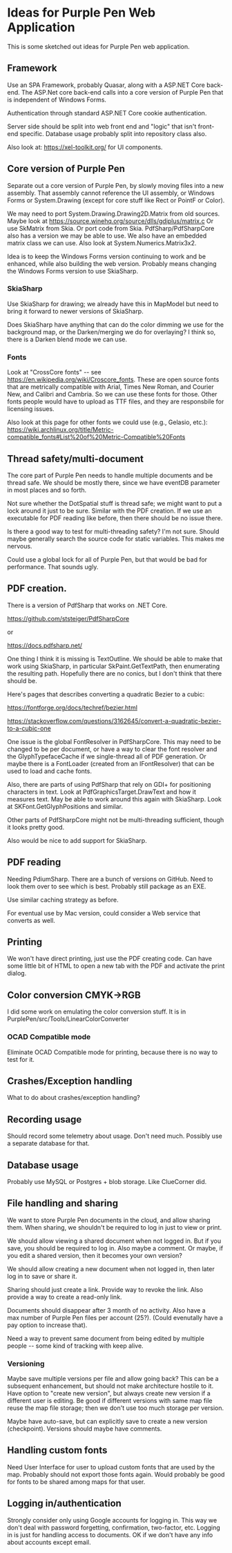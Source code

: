 # Ideas for Purple Pen Web Application

This is some sketched out ideas for Purple Pen web application.

## Framework

Use an SPA Framework, probably Quasar, along with a ASP.NET Core back-end. The
ASP.Net core back-end calls into a core version of Purple Pen that is independent
of Windows Forms.

Authentication through standard ASP.NET Core cookie authentication.

Server side should be split into web front end and "logic" that isn't
front-end specific. Database usage probably split into repository class
also.

Also look at: https://xel-toolkit.org/ for UI components.

## Core version of Purple Pen

Separate out a core version of Purple Pen, by slowly moving files into 
a new assembly. That assembly cannot reference the UI assembly, or 
Windows Forms or System.Drawing (except for core stuff like Rect or PointF
or Color).

We may need to port System.Drawing.Drawing2D.Matrix from old sources.
Maybe look at https://source.winehq.org/source/dlls/gdiplus/matrix.c
Or use SkMatrix from Skia. Or port code from Skia. PdfSharp/PdfSharpCore also
has a version we may be able to use. We also have an embedded matrix
class we can use. Also look at System.Numerics.Matrix3x2.

Idea is to keep the Windows Forms version continuing to work and be enhanced,
while also building the web version. Probably means changing the Windows
Forms version to use SkiaSharp.

### SkiaSharp

Use SkiaSharp for drawing; we already have this in MapModel but need
to bring it forward to newer versions of SkiaSharp.

Does SkiaSharp have anything that can do the color dimming we
use for the background map, or the Darken/merging we do for overlaying?
I think so, there is a Darken blend mode we can use.

### Fonts

Look at "CrossCore fonts" -- see https://en.wikipedia.org/wiki/Croscore_fonts.
These are open source fonts that are metrically compatible with Arial, Times New Roman, and Courier New,
and Calibri and Cambria. So we can use these fonts for those. Other fonts people would
have to upload as TTF files, and they are responsbile for licensing issues.

Also look at this page for other fonts we could use (e.g., Gelasio, etc.): 
https://wiki.archlinux.org/title/Metric-compatible_fonts#List%20of%20Metric-Compatible%20Fonts


## Thread safety/multi-document

The core part of Purple Pen needs to handle multiple documents and 
be thread safe. We should be mostly there, since we have eventDB parameter
in most places and so forth.

Not sure whether the DotSpatial stuff is thread safe; we might want to 
put a lock around it just to be sure. Similar with the PDF creation.
If we use an executable for PDF reading like before, then there should be
no issue there.

Is there a good way to test for multi-threading safety? I'm not sure. Should
maybe generally search the source code for static variables. This makes me
nervous.

Could use a global lock for all of Purple Pen, but that would be bad for performance.
That sounds ugly.

## PDF creation.

There is a version of PdfSharp that works on .NET Core. 

https://github.com/ststeiger/PdfSharpCore

or

https://docs.pdfsharp.net/

One thing I think it is missing is TextOutline. We should be able to make
that work using SkiaSharp, in particular SkPaint.GetTextPath, then enumerating
the resulting path. Hopefully there are no conics, but I don't think
that there should be.

Here's pages that describes converting a quadratic Bezier to a cubic:

https://fontforge.org/docs/techref/bezier.html

https://stackoverflow.com/questions/3162645/convert-a-quadratic-bezier-to-a-cubic-one

One issue is the global FontResolver in PdfSharpCore. This may need to be changed
to be per document, or have a way to clear the font resolver and the GlyphTypefaceCache if we single-thread 
all of PDF generation. Or maybe there is a FontLoader (created from an IFontResolver) that
can be used to load and cache fonts.

Also, there are parts of using PdfSharp that rely on GDI+ for positioning characters in text.
Look at PdfGraphicsTarget.DrawText and how it measures text. May be able to work around this again
with SkiaSharp. Look at SKFont.GetGlyphPositions and similar.


Other parts of PdfSharpCore might not be multi-threading sufficient, though it looks pretty good.

Also would be nice to add support for SkiaSharp.



## PDF reading

Needing PdiumSharp. There are a bunch of versions on GitHub. Need to look
them over to see which is best. Probably still package as an EXE.

Use similar caching strategy as before.

For eventual use by Mac version, could consider a Web service that converts
as well.

## Printing

We won't have direct printing, just use the PDF creating code. Can have
some little bit of HTML to open a new tab with the PDF and activate
the print dialog.

## Color conversion CMYK->RGB

I did some work on emulating the color conversion stuff. It is in 
PurplePen/src/Tools/LinearColorConverter

### OCAD Compatible mode

Eliminate OCAD Compatible mode for printing, because there is no way to test for it.

## Crashes/Exception handling

What to do about crashes/exception handling?

## Recording usage

Should record some telemetry about usage. Don't need much. Possibly use a separate database
for that.

## Database usage

Probably use MySQL or Postgres + blob storage. Like ClueCorner did.

## File handling and sharing

We want to store Purple Pen documents in the cloud, and allow sharing them. When sharing, we shouldn't
be required to log in just to view or print.

We should allow viewing a shared document when not logged in. But if you save, you should be 
required to log in. Also maybe a comment. Or maybe, if you edit a shared version,
then it becomes your own version?

We should allow creating a new document when not logged in, then later log in to save or share it. 

Sharing should just create a link. Provide way to revoke the link. Also provide a way to create 
a read-only link.

Documents should disappear after 3 month of no activity. Also have a  
max number of Purple Pen files per account (25?). (Could evenutally have a pay option to increase
that).

Need a way to prevent same document from being edited by multiple people -- some kind of tracking
with keep alive.

### Versioning

Maybe save multiple versions per file and allow going back? This can be a subsequent enhancement, but
should not make architecture hostile to it. Have option to "create new version", but always create new
version if a different user is editing. Be good if different versions with same map file reuse
the map file storage; then we don't use too much storage per version.

Maybe have auto-save, but can explicitly save to create a new version (checkpoint). Versions should
maybe have comments.

## Handling custom fonts 

Need User Interface for user to upload custom fonts that are used by the map. Probably should
not export those fonts again. Would probably be good for fonts to be shared among maps for that user.

## Logging in/authentication

Strongly consider only using Google accounts for logging in. This way we don't deal with password
forgetting, confirmation, two-factor, etc. Logging in is just for handling access to documents.
OK if we don't have any info about accounts except email.